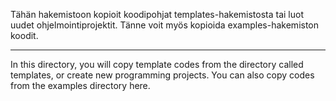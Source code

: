 Tähän hakemistoon kopioit koodipohjat templates-hakemistosta tai luot
uudet ohjelmointiprojektit.
Tänne voit myös kopioida examples-hakemiston koodit.

-------------------------------------------------------

In this directory, you will copy template codes from the directory called
templates, or create new programming projects.
You can also copy codes from the examples directory here.